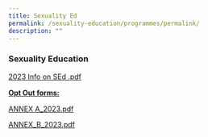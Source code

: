 ```yaml
---
title: Sexuality Ed
permalink: /sexuality-education/programmes/permalink/
description: ""
---
```

### Sexuality Education

[2023 Info on SEd .pdf](/files/2023%20Info%20on%20SEd%20.pdf)

<p style="line-height: 19.6px;"><b><u>Opt Out forms:</u></b></p>

[ANNEX A_2023.pdf](/files/ANNEX%20A_2023.pdf) 

[ANNEX_B_2023.pdf](/files/ANNEX_B_2023.pdf)